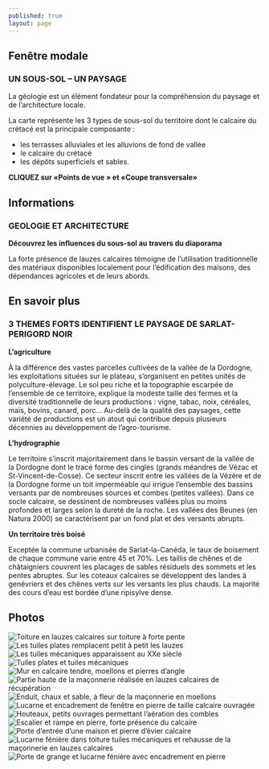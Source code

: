 ```yaml
---
published: true
layout: page
---
```


## Fenêtre modale

### UN SOUS-SOL – UN PAYSAGE

La géologie est un élément fondateur pour la compréhension du paysage et de l’architecture locale.

La carte représente les 3 types de sous-sol du territoire dont le calcaire du crétacé est la principale composante :

- les terrasses alluviales et les alluvions de fond de vallée
- le calcaire du crétacé
- les dépôts superficiels et sables.

**CLIQUEZ sur «Points de vue » et «Coupe transversale»**

## Informations

### GEOLOGIE ET ARCHITECTURE

**Découvrez les influences du sous-sol au travers du diaporama**

La forte présence de lauzes calcaires témoigne de l’utilisation traditionnelle des matériaux disponibles localement pour l’édification des maisons, des dépendances agricoles et de leurs abords.

## En savoir plus

### 3 THEMES FORTS IDENTIFIENT LE PAYSAGE DE SARLAT-PERIGORD NOIR

**L’agriculture**

À la différence des vastes parcelles cultivées de la vallée de la Dordogne, les exploitations situées sur le plateau, s’organisent en petites unités de polyculture-élevage. Le sol peu riche et la topographie escarpée de l’ensemble de ce territoire, explique la modeste taille des fermes et la diversité traditionnelle de leurs productions : vigne, tabac, noix, céréales, maïs, bovins, canard, porc… Au-delà de la qualité des paysages, cette variété de productions est un atout qui contribue depuis plusieurs décennies au développement de l’agro-tourisme.

**L’hydrographie**

Le territoire s’inscrit majoritairement dans le bassin versant de la vallée de la Dordogne dont le tracé forme des cingles (grands méandres de Vézac et St-Vincent-de-Cosse). Ce secteur inscrit entre les vallées de la Vézère et de la Dordogne forme un toit imperméable qui irrigue l’ensemble des bassins versants par de nombreuses sources et combes (petites vallées). Dans ce socle calcaire, se dessinent de nombreuses vallées plus ou moins profondes et larges selon la dureté de la roche. Les vallées des Beunes (en Natura 2000) se caractérisent par un fond plat et des versants abrupts.

**Un territoire très boisé**

Exceptée la commune urbanisée de Sarlat-la-Canéda, le taux de boisement de chaque commune varie entre 45 et 70%. Les taillis de chênes et de châtaigniers couvrent les placages de sables résiduels des sommets et les pentes abruptes. Sur les coteaux calcaires se développent des landes à genévriers et des chênes verts sur les versants les plus chauds. La majorité des cours d’eau est bordée d’une ripisylve dense.

## Photos
![Toiture en lauzes calcaires sur toiture à forte pente](/data/images/4/geographie/4_GEOGRAPHIE_01.jpg)
![Les tuiles plates remplacent petit à petit les lauzes](/data/images/4/geographie/4_GEOGRAPHIE_02.jpg)
![Les tuiles mécaniques apparaissent au XXe siècle](/data/images/4/geographie/4_GEOGRAPHIE_03.jpg)
![Tuiles plates et tuiles mécaniques](/data/images/4/geographie/4_GEOGRAPHIE_04.jpg)
![Mur en calcaire tendre, moellons et pierres d’angle](/data/images/4/geographie/4_GEOGRAPHIE_05.jpg)
![Partie haute de la maçonnerie réalisée en lauzes calcaires de récupération](/data/images/4/geographie/4_GEOGRAPHIE_06.jpg)
![Enduit, chaux et sable, à fleur de la maçonnerie en moellons](/data/images/4/geographie/4_GEOGRAPHIE_07.jpg)
![Lucarne et encadrement de fenêtre en pierre de taille calcaire ouvragée](/data/images/4/geographie/4_GEOGRAPHIE_08.jpg)
![Houteaux, petits ouvrages permettant l’aération des combles](/data/images/4/geographie/4_GEOGRAPHIE_09.jpg)
![Escalier et rampe en pierre, forte présence du calcaire](/data/images/4/geographie/4_GEOGRAPHIE_10.jpg)
![Porte d’entrée d’une maison et pierre d’évier calcaire](/data/images/4/geographie/4_GEOGRAPHIE_11.jpg)
![Lucarne fénière dans toiture tuiles mécaniques et rehausse de la maçonnerie en lauzes calcaires](/data/images/4/geographie/4_GEOGRAPHIE_12.jpg)
![Porte de grange et lucarne fénière avec encadrement en pierre ](/data/images/4/geographie/4_GEOGRAPHIE_13.jpg)
